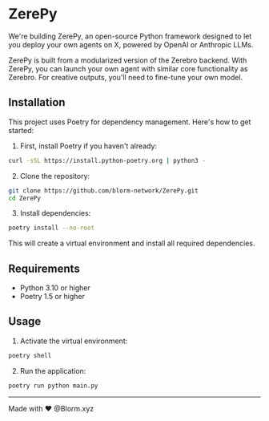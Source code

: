 # ZerePy

We're building ZerePy, an open-source Python framework designed to let you deploy your own agents on X, powered by 
OpenAI or Anthropic LLMs.

ZerePy is built from a modularized version of the Zerebro backend. With ZerePy, you can launch your own agent with 
similar core functionality as Zerebro. For creative outputs, you'll need to fine-tune your own model.

## Installation

This project uses Poetry for dependency management. Here's how to get started:

1. First, install Poetry if you haven't already:
```bash
curl -sSL https://install.python-poetry.org | python3 -
```

2. Clone the repository:
```bash
git clone https://github.com/blorm-network/ZerePy.git
cd ZerePy
```

3. Install dependencies:
```bash
poetry install --no-root
```

This will create a virtual environment and install all required dependencies.

## Requirements

- Python 3.10 or higher
- Poetry 1.5 or higher

## Usage

1. Activate the virtual environment:
```bash
poetry shell
```

2. Run the application:
```bash
poetry run python main.py
```

------
Made with ♥ @Blorm.xyz
